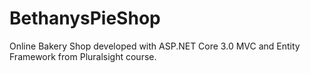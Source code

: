 # BethanysPieShop
Online Bakery Shop developed with ASP.NET Core 3.0 MVC and Entity Framework from Pluralsight course.
